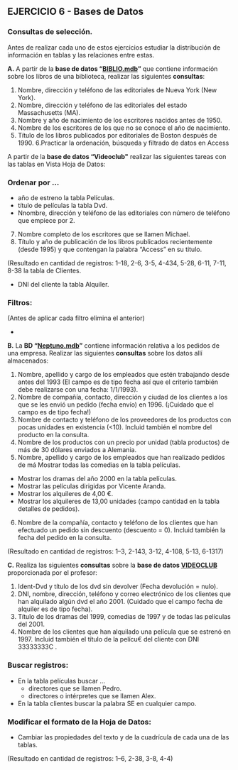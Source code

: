 ## EJERCICIO 6 - Bases de Datos

### Consultas de selección.

Antes de realizar cada uno de estos ejercicios estudiar la distribución de información en tablas y las relaciones entre estas.

**A.** A partir de la **base de datos “[BIBLIO.mdb](http://descargas.teformas.com/Archivos%20Teformas/BIBLIO.accdb)”** que contiene información sobre los libros de una biblioteca, realizar las siguientes **consultas**:

1.  Nombre, dirección y teléfono de las editoriales de Nueva York (New York).
2.  Nombre, dirección y teléfono de las editoriales del estado Massachusetts (MA).
3.  Nombre y año de nacimiento de los escritores nacidos antes de 1950.
4.  Nombre de los escritores de los que no se conoce el año de nacimiento.
5.  Título de los libros publicados por editoriales de Boston después de 1990.
6.Practicar la ordenación, búsqueda y filtrado de datos en Access

A partir de la **base de datos “Videoclub"** realizar las siguientes tareas con las tablas en Vista Hoja de Datos:

### Ordenar por …

-   año de estreno la tabla Películas.
-   título de películas la tabla Dvd.
-   Nnombre, dirección y teléfono de las editoriales con número de teléfono que empiece por 2.
7.  Nombre completo de los escritores que se llamen Michael.
8.  Título y año de publicación de los libros publicados recientemente (desde 1995) y que contengan la palabra “Access” en su titulo.

(Resultado en cantidad de registros: 1–18, 2-6, 3-5, 4-434, 5-28, 6-11, 7-11, 8-38 la tabla de Clientes.
-   DNI del cliente la tabla Alquiler.

### Filtros:

(Antes de aplicar cada filtro elimina el anterior)

-  
  

**B.** La **BD “[Neptuno.mdb](http://descargas.teformas.com/Archivos%20Teformas/NEPTUNO.accdb)”** contiene información relativa a los pedidos de una empresa. Realizar las siguientes **consultas** sobre los datos allí almacenados:

1.  Nombre, apellido y cargo de los empleados que estén trabajando desde antes del 1993 (El campo es de tipo fecha así que el criterio también debe realizarse con una fecha: 1/1/1993).
2.  Nombre de compañía, contacto, dirección y ciudad de los clientes a los que se les envió un pedido (fecha envío) en 1996. (¡Cuidado que el campo es de tipo fecha!)
3.  Nombre de contacto y teléfono de los proveedores de los productos con pocas unidades en existencia (<10). Incluid también el nombre del producto en la consulta.
4.  Nombre de los productos con un precio por unidad (tabla productos) de más de 30 dólares enviados a Alemania.
5.  Nombre, apellido y cargo de los empleados que han realizado pedidos de má Mostrar todas las comedias en la tabla películas.
-   Mostrar los dramas del año 2000 en la tabla películas.
-   Mostrar las películas dirigidas por Vicente Aranda.
-   Mostrar los alquileres de 4,00 €.
-   Mostrar los alquileres de 13,00 unidades (campo cantidad en la tabla detalles de pedidos).
6.  Nombre de la compañía, contacto y teléfono de los clientes que han efectuado un pedido sin descuento (descuento = 0). Incluid también la fecha del pedido en la consulta.

(Resultado en cantidad de registros: 1–3, 2-143, 3-12, 4-108, 5-13, 6-1317)

**C.** Realiza las siguientes **consultas** sobre la **base de datos [VIDEOCLUB](http://descargas.teformas.com/Archivos%20Teformas/VIDEOCLUB.accdb)** proporcionada por el profesor:

1.  Ident-Dvd y título de los dvd sin devolver (Fecha devolución = nulo).
2.  DNI, nombre, dirección, teléfono y correo electrónico de los clientes que han alquilado algún dvd el año 2001. (Cuidado que el campo fecha de alquiler es de tipo fecha).
3.  Título de los dramas del 1999, comedias de 1997 y de todas las películas del 2001.
4.  Nombre de los clientes que han alquilado una película que se estrenó en 1997. Incluid también el título de la pelícu€ del cliente con DNI 33333333C .

  
  

### Buscar registros:

-   En la tabla películas buscar …
    -   directores que se llamen Pedro.
    -   directores o intérpretes que se llamen Alex.
-   En la tabla clientes buscar la palabra SE en cualquier campo.

### Modificar el formato de la Hoja de Datos:

-   Cambiar las propiedades del texto y de la cuadrícula de cada una de las tablas.

(Resultado en cantidad de registros: 1–6, 2-38, 3-8, 4-4)
<!--stackedit_data:
eyJoaXN0b3J5IjpbLTE4OTk3MDg0OTgsLTU3NDEzODI2XX0=
-->